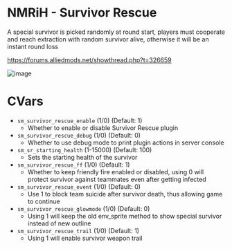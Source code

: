 # NMRiH - Survivor Rescue
A special survivor is picked randomly at round start, players must cooperate and reach extraction with random survivor alive, otherwise it will be an instant round loss

https://forums.alliedmods.net/showthread.php?t=326659

![image](https://i.imgur.com/AvUxi3S.jpeg)

# CVars

- `sm_survivor_rescue_enable` (1/0) (Default: 1)
  - Whether to enable or disable Survivor Rescue plugin
- `sm_survivor_rescue_debug` (1/0) (Default: 0)
  - Whether to use debug mode to print plugin actions in server console
- `sm_sr_starting_health` (1-15000) (Default: 100)
  - Sets the starting health of the survivor
- `sm_survivor_rescue_ff` (1/0) (Default: 1)
  - Whether to keep friendly fire enabled or disabled, using 0 will protect survivor against teammates even after getting infected
- `sm_survivor_rescue_event` (1/0) (Default: 0)
  - Use 1 to block team suicide after survivor death, thus allowing game to continue
- `sm_survivor_rescue_glowmode` (1/0) (Default: 0)
  - Using 1 will keep the old env_sprite method to show special survivor instead of new outline
- `sm_survivor_rescue_trail` (1/0) (Default: 1)
  - Using 1 will enable survivor weapon trail
